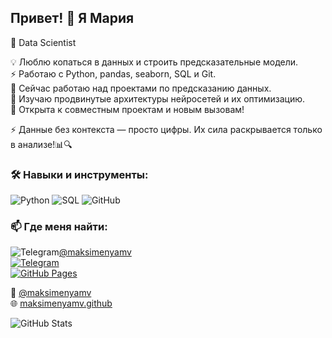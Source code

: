 ## Привет! 👋 Я Мария

🚀 Data Scientist

💡 Люблю копаться в данных и строить предсказательные модели.<br>
⚡ Работаю с Python, pandas, seaborn, SQL и Git.<br>
🔭 Сейчас работаю над проектами по предсказанию данных.<br> 
🌱 Изучаю продвинутые архитектуры нейросетей и их оптимизацию.<br>
👯 Открыта к совместным проектам и новым вызовам!<br>

⚡ Данные без контекста — просто цифры. Их сила раскрывается только в анализе!📊🔍

### 🛠️ Навыки и инструменты:
![Python](https://img.shields.io/badge/Python-3776AB?style=for-the-badge&logo=python&logoColor=white)
![SQL](https://img.shields.io/badge/SQL-4479A1?style=for-the-badge&logo=postgresql&logoColor=white)
![GitHub](https://img.shields.io/badge/GitHub-100000?style=for-the-badge&logo=github&logoColor=white)

### 📫 Где меня найти:
![Telegram](https://img.shields.io/badge/Telegram-0088CC?style=for-the-badge&logo=telegram&logoColor=white)[@maksimenyamv](https://t.me/maksimenyamv)  
[![Telegram](https://img.shields.io/badge/Telegram-0088CC?style=for-the-badge&logo=telegram&logoColor=white)](https://t.me/maksimenyamv)  
[![GitHub Pages](https://img.shields.io/badge/GitHub_Pages-000000?style=for-the-badge&logo=github&logoColor=white)](https://maksimenyamv.github.io)

📱 [@maksimenyamv](https://t.me/maksimenyamv)  
🌐 [maksimenyamv.github](https://maksimenyamv.github.io)

![GitHub Stats](https://github-readme-stats.vercel.app/api?username=maksimenyamv&show_icons=true&theme=dark)

